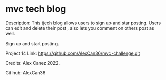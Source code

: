 # mvc tech blog

Description:
This tjech blog allows users to sign up and star posting. Users can edit and delete their post , also lets you comment on others post as well.

Sign up and start posting.

Project 14
Link:
https://github.com/AlexCan36/mvc-challenge.git

Credits:
Alex Canez 2022.

Git hub:
AlexCan36
